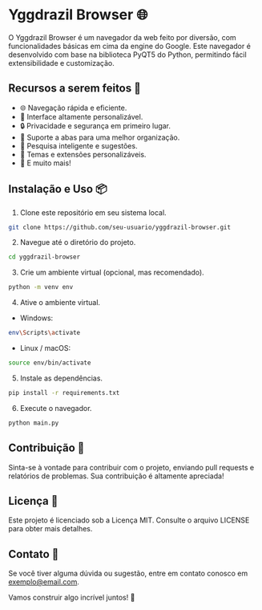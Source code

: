 # Yggdrazil Browser 🌐

O Yggdrazil Browser é um navegador da web feito por diversão, com funcionalidades básicas em cima da engine do Google. Este navegador é desenvolvido com base na biblioteca PyQT5 do Python, permitindo fácil extensibilidade e customização.

## Recursos a serem feitos 🚀

- 🌐 Navegação rápida e eficiente.
- 🎨 Interface altamente personalizável.
- 🔒 Privacidade e segurança em primeiro lugar.
- 📜 Suporte a abas para uma melhor organização.
- 🎯 Pesquisa inteligente e sugestões.
- 🌈 Temas e extensões personalizáveis.
- 🌟 E muito mais!

## Instalação e Uso 📦

1. Clone este repositório em seu sistema local.

```bash
git clone https://github.com/seu-usuario/yggdrazil-browser.git
```

2. Navegue até o diretório do projeto.

```bash
cd yggdrazil-browser
```

3. Crie um ambiente virtual (opcional, mas recomendado).

```bash
python -m venv env
```

4. Ative o ambiente virtual.

- Windows:
```bash
env\Scripts\activate
```

- Linux / macOS:
```bash
source env/bin/activate
```

5. Instale as dependências.

```bash
pip install -r requirements.txt
```

6. Execute o navegador.

```bash
python main.py
```

## Contribuição 👥

Sinta-se à vontade para contribuir com o projeto, enviando pull requests e relatórios de problemas. Sua contribuição é altamente apreciada!

## Licença 📝

Este projeto é licenciado sob a Licença MIT. Consulte o arquivo LICENSE para obter mais detalhes.

## Contato 📧

Se você tiver alguma dúvida ou sugestão, entre em contato conosco em exemplo@email.com.

Vamos construir algo incrível juntos! 🎉
